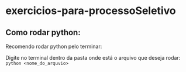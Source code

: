 # exercicios-para-processoSeletivo

## Como rodar python:

Recomendo rodar python pelo terminar:

Digite no terminal dentro da pasta onde está o arquivo que deseja rodar:
`python <nome_do_arquvio>`
